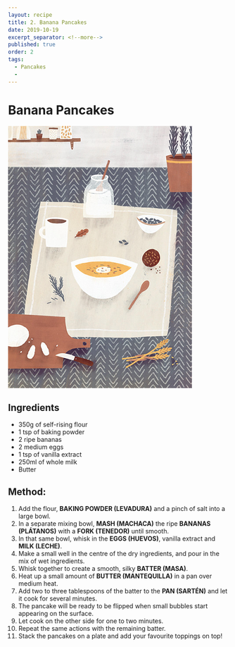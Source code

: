```yaml
---
layout: recipe
title: 2. Banana Pancakes
date: 2019-10-19
excerpt_separator: <!--more-->
published: true
order: 2
tags:
  - Pancakes
  -
---
```


# Banana Pancakes

<!--more-->

[![Banana Pancakes](/_uploads/bananapancakes1.png)](/_uploads/bananapancakes1.png)

## Ingredients
- 350g of self-rising flour
- 1 tsp of baking powder
- 2 ripe bananas
- 2 medium eggs
- 1 tsp of vanilla extract
- 250ml of whole milk
- Butter

## Method:
1. Add the flour, **BAKING POWDER (LEVADURA)** and a pinch of salt into a large bowl.
2. In a separate mixing bowl, **MASH (MACHACA)** the ripe **BANANAS (PLÁTANOS)** with a **FORK (TENEDOR)** until smooth.
3. In that same bowl, whisk in the **EGGS (HUEVOS)**, vanilla extract and **MILK (LECHE)**.
4. Make a small well in the centre of the dry ingredients, and pour in the mix of wet ingredients.
5. Whisk together to create a smooth, silky **BATTER (MASA)**.
6. Heat up a small amount of **BUTTER (MANTEQUILLA)** in a pan over medium heat.
7. Add two to three tablespoons of the batter to the **PAN (SARTÉN)** and let it cook for several minutes.
8. The pancake will be ready to be flipped when small bubbles start appearing on the surface.
9. Let cook on the other side for one to two minutes.
10. Repeat the same actions with the remaining batter.
11. Stack the pancakes on a plate and add your favourite toppings on top!
